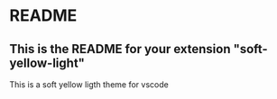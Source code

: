 # README
## This is the README for your extension "soft-yellow-light"
This is a soft yellow ligth theme for vscode
